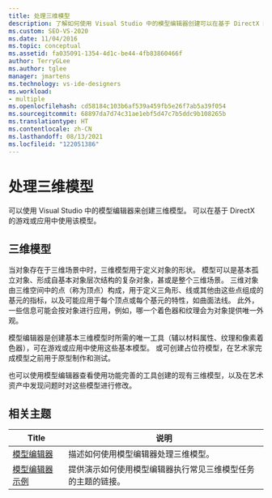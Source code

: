 ```yaml
---
title: 处理三维模型
description: 了解如何使用 Visual Studio 中的模型编辑器创建可以在基于 DirectX 的游戏或应用中使用的 3D 模型。
ms.custom: SEO-VS-2020
ms.date: 11/04/2016
ms.topic: conceptual
ms.assetid: fa035091-1354-4d1c-be44-4fb83860466f
author: TerryGLee
ms.author: tglee
manager: jmartens
ms.technology: vs-ide-designers
ms.workload:
- multiple
ms.openlocfilehash: cd58184c103b6af539a459fb5e26f7ab5a39f054
ms.sourcegitcommit: 68897da7d74c31ae1ebf5d47c7b5ddc9b108265b
ms.translationtype: HT
ms.contentlocale: zh-CN
ms.lasthandoff: 08/13/2021
ms.locfileid: "122051386"
---
```

# <a name="work-with-3d-models"></a>处理三维模型

可以使用 Visual Studio 中的模型编辑器来创建三维模型。 可以在基于 DirectX 的游戏或应用中使用该模型。

## <a name="3d-models"></a>三维模型

当对象存在于三维场景中时，三维模型用于定义对象的形状。 模型可以是基本孤立对象、形成自基本对象层次结构的复杂对象，甚或是整个三维场景。 三维对象由三维空间中的点（称为顶点）构成，用于定义三角形、线或其他由这些点组成的基元的指标，以及可能应用于每个顶点或每个基元的特性，如曲面法线。 此外，一些信息可能会按对象进行应用，例如，哪一个着色器和纹理会为对象提供唯一外观。

模型编辑器是创建基本三维模型时所需的唯一工具（辅以材料属性、纹理和像素着色器），可在游戏或应用中使用这些基本模型。 或可创建占位符模型，在艺术家完成模型之前用于原型制作和测试。

也可以使用模型编辑器查看使用功能完善的工具创建的现有三维模型，以及在艺术资产中发现问题时对这些模型进行修改。

## <a name="related-topics"></a>相关主题

|Title|说明|
|-----------|-----------------|
|[模型编辑器](../designers/model-editor.md)|描述如何使用模型编辑器处理三维模型。|
|[模型编辑器示例](../designers/how-to-create-a-basic-3-d-model.md)|提供演示如何使用模型编辑器执行常见三维模型任务的主题的链接。|
